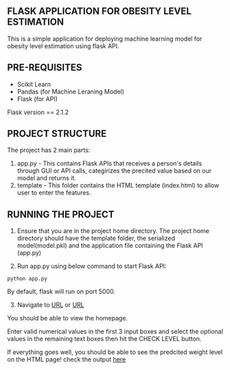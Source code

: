 ## FLASK APPLICATION FOR OBESITY LEVEL ESTIMATION

This is a simple application for deploying machine learning model for obesity level estimation using flask API.

## PRE-REQUISITES

- Scikit Learn
- Pandas (for Machine Leraning Model) 
- Flask (for API)

Flask version == 2.1.2

## PROJECT STRUCTURE

The project has 2 main parts:
1. app.py - This contains Flask APIs that receives a person's details through GUI or API calls, categirizes the precited value based on our model and returns it.
2. template - This folder contains the HTML template (index.html) to allow user to enter the features.

## RUNNING THE PROJECT
1. Ensure that you are in the project home directory. The project home directory should have the template folder, the serialized model(model.pkl) and the application file containing the Flask API (app.py)

2. Run app.py using below command to start Flask API:
```
python app.py
```
By default, flask will run on port 5000.

3. Navigate to [URL](http://127.0.0.1:5000/) or [URL](http://localhost:5000)

You should be able to view the homepage.

Enter valid numerical values in the first 3 input boxes and select the optional values in the remaining text boxes then hit the CHECK LEVEL button.

If everything goes well, you should  be able to see the predcited weight level on the HTML page!
check the output [here](http://127.0.0.1:5000/result)
